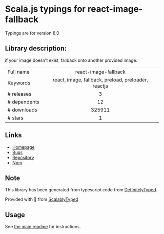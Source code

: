 
# Scala.js typings for react-image-fallback

Typings are for version 8.0

## Library description:
if your image doesn't exist, fallback onto another provided image.

|                    |                 |
| ------------------ | :-------------: |
| Full name          | react-image-fallback |
| Keywords           | react, image, fallback, preload, preloader, reactjs |
| # releases         | 3 |
| # dependents       | 12 |
| # downloads        | 325911 |
| # stars            | 1 |

## Links
- [Homepage](https://github.com/socialtables/react-image-fallback)
- [Bugs](https://github.com/socialtables/react-image-fallback/issues)
- [Repository](https://github.com/socialtables/react-image-fallback)
- [Npm](https://www.npmjs.com/package/react-image-fallback)
    


## Note
This library has been generated from typescript code from [DefinitelyTyped](https://definitelytyped.org).

Provided with :purple_heart: from [ScalablyTyped](https://github.com/oyvindberg/ScalablyTyped)

## Usage
See [the main readme](../../readme.md) for instructions.



